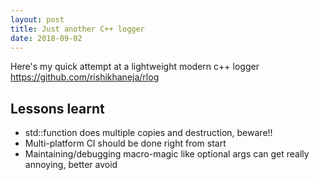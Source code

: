 ```yaml
---
layout: post
title: Just another C++ logger
date: 2018-09-02
---
```


Here's my quick attempt at a lightweight modern c++ logger https://github.com/rishikhaneja/rlog

## Lessons learnt
* std::function does multiple copies and destruction, beware!!
* Multi-platform CI should be done right from start
* Maintaining/debugging macro-magic like optional args can get really annoying, better avoid
